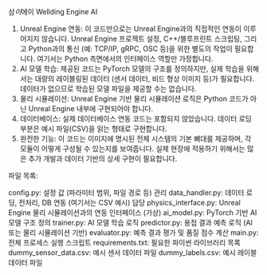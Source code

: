 삼*이*에이 Wellding Engine AI


1. Unreal Engine 연동: 이 코드만으로는 Unreal Engine과의 직접적인 연동이 이루어지지 않습니다. Unreal Engine 프로젝트 설정, C++/블루프린트 스크립팅, 그리고 Python과의 통신 (예: TCP/IP, gRPC, OSC 등)을 위한 별도의 작업이 필요합니다. 여기서는 Python 측면에서의 인터페이스 역할만 가정합니다.
2. AI 모델 학습: 제공된 코드는 PyTorch 모델의 구조를 정의하지만, 실제 학습을 위해서는 대량의 레이블링된 데이터 (센서 데이터, 비드 형상 이미지 등)가 필요합니다. 데이터가 없으므로 학습된 모델 파일을 제공할 수는 없습니다.
3. 물리 시뮬레이션: Unreal Engine 기반 물리 시뮬레이션 로직은 Python 코드가 아닌 Unreal Engine 내부에 구현되어야 합니다.
4. 데이터베이스: 실제 데이터베이스 연동 코드는 포함되지 않았습니다. 데이터 로딩 부분은 예시 파일(CSV)을 읽는 형태로 구현합니다.
5. 완전한 기능: 이 코드는 이미지에 명시된 전체 시스템의 기본 뼈대를 제공하며, 각 모듈이 어떻게 구성될 수 있는지를 보여줍니다. 실제 현장에 적용하기 위해서는 많은 추가 개발과 데이터 기반의 상세 구현이 필요합니다.


파일 목록:

config.py: 설정 값 (파라미터 범위, 파일 경로 등) 관리
data_handler.py: 데이터 로딩, 전처리, DB 연동 (여기서는 CSV 예시) 담당
physics_interface.py: Unreal Engine 물리 시뮬레이션과의 연동 인터페이스 (가상)
ai_model.py: PyTorch 기반 AI 모델 구조 정의
trainer.py: AI 모델 학습 로직
predictor.py: 용접 결과 예측 로직 (AI 또는 물리 시뮬레이션 기반)
evaluator.py: 예측 결과 평가 및 품질 점수 계산
main.py: 전체 프로세스 실행 스크립트
requirements.txt: 필요한 파이썬 라이브러리 목록
dummy_sensor_data.csv: 예시 센서 데이터 파일
dummy_labels.csv: 예시 레이블 데이터 파일